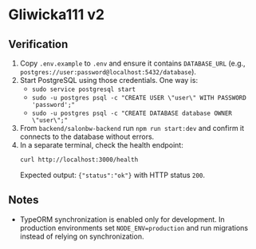 # Gliwicka111 v2

## Verification

1. Copy `.env.example` to `.env` and ensure it contains `DATABASE_URL` (e.g., `postgres://user:password@localhost:5432/database`).
2. Start PostgreSQL using those credentials. One way is:
   - `sudo service postgresql start`
   - `sudo -u postgres psql -c "CREATE USER \"user\" WITH PASSWORD 'password';"`
   - `sudo -u postgres psql -c "CREATE DATABASE database OWNER \"user\";"`
3. From `backend/salonbw-backend` run `npm run start:dev` and confirm it connects to the database without errors.
4. In a separate terminal, check the health endpoint:
   ```bash
   curl http://localhost:3000/health
   ```
   Expected output: `{"status":"ok"}` with HTTP status `200`.

## Notes

- TypeORM synchronization is enabled only for development. In production environments set `NODE_ENV=production` and run migrations instead of relying on synchronization.
